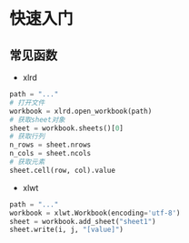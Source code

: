 # 快速入门

## 常见函数

- xlrd

```python
path = "..."
# 打开文件
workbook = xlrd.open_workbook(path)
# 获取sheet对象
sheet = workbook.sheets()[0]
# 获取行列
n_rows = sheet.nrows
n_cols = sheet.ncols
# 获取元素
sheet.cell(row, col).value
```

- xlwt

```python
path = "..."
workbook = xlwt.Workbook(encoding='utf-8')
sheet = workbook.add_sheet("sheet1")
sheet.write(i, j, "[value]")
```

